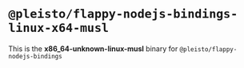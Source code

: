 # `@pleisto/flappy-nodejs-bindings-linux-x64-musl`

This is the **x86_64-unknown-linux-musl** binary for `@pleisto/flappy-nodejs-bindings`
